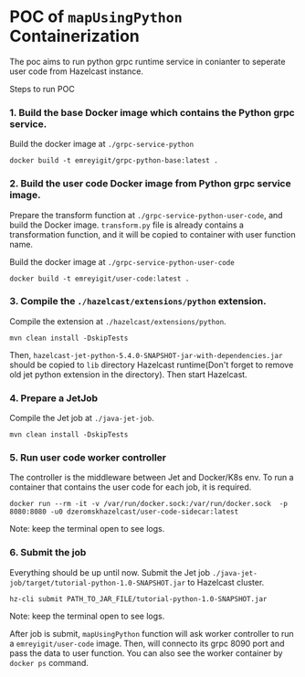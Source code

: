 # POC of  `mapUsingPython` Containerization
The poc aims to run python grpc runtime service in conianter to seperate user code from Hazelcast instance.

Steps to run POC

###  1. Build the base Docker image which contains the Python grpc service.

Build the docker image at `./grpc-service-python`

```
docker build -t emreyigit/grpc-python-base:latest .
```

### 2. Build the user code Docker image from Python grpc service image.
   
   Prepare the transform function at `./grpc-service-python-user-code`, and build the Docker image. `transform.py` file is already contains a transformation function, and it will be copied to container with user function name.

   Build the docker image at `./grpc-service-python-user-code`

```
docker build -t emreyigit/user-code:latest .
```

### 3. Compile the `./hazelcast/extensions/python` extension.
Compile the extension at `./hazelcast/extensions/python`.

```
mvn clean install -DskipTests
```
Then, `hazelcast-jet-python-5.4.0-SNAPSHOT-jar-with-dependencies.jar` should be copied to `lib` directory Hazelcast runtime(Don't forget to remove old jet python extension in the directory). Then start Hazelcast. 

### 4. Prepare a JetJob

Compile the Jet job at `./java-jet-job`.
```
mvn clean install -DskipTests
```

### 5. Run user code worker controller
The controller is the middleware between Jet and Docker/K8s env. To run a container that contains the user code for each job, it is required.

```
docker run --rm -it -v /var/run/docker.sock:/var/run/docker.sock  -p 8080:8080 -u0 dzeromskhazelcast/user-code-sidecar:latest
```
Note: keep the terminal open to see logs.

### 6. Submit the job

Everything should be up until now. Submit the Jet job `./java-jet-job/target/tutorial-python-1.0-SNAPSHOT.jar` to Hazelcast cluster.

```
hz-cli submit PATH_TO_JAR_FILE/tutorial-python-1.0-SNAPSHOT.jar
```

Note: keep the terminal open to see logs.

After job is submit, `mapUsingPython` function will ask worker controller to run a `emreyigit/user-code` image. Then, will connecto its grpc 8090 port and pass the data to user function. You can also see the worker container by `docker ps` command.